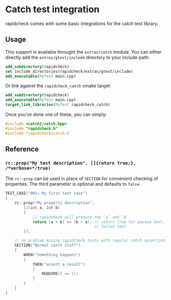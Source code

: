 # Catch test integration

rapidcheck comes with some basic integrations for the catch test library.

## Usage

This support is available throught the `extras/catch` module. You can either
directly add the `extras/gtest/inclode` directory to your include path:

```cmake
add_subdirectory(rapidcheck)
set include_directories(rapidcheck/extras/gtest/include)
add_executable(MyTest main.cpp)
```

Or link against the `rapidcheck_catch` cmake target:

```cmake
add_subdirectory(rapidcheck)
add_executable(MyTest main.cpp)
target_link_libraries(MyTest rapidcheck_catch)
```

Once you've done one of these, you can simply:

```cpp
#include <catch2/catch.hpp>
#include "rapidcheck.h"
#include "rapidcheck/catch.h'
```

## Reference

### `rc::prop("My test description", []{return true;}, /*verbose=*/true)`

The `rc::prop` can be used in place of `SECTION` for convenient checking of
properties. The third parameter is optional and defaults to `false`.

```cpp
TEST_CASE("001: My first test case")
{
    rc::prop("My property description",
        [](int a, int b)
        {
            // rapidcheck will produce the `a` and `b`
            return (a + b) == (b + a); // return true for passed test, false for
                                       // failed test
        });

    // no problem mixing rapidcheck tests with regular catch assertions
    SECTION("Normal catch stuff")
    {
        WHEN("Something happens")
        {
            THEN("assert a result")
            {
                REQUIRE(1 == 1);
            }
        }
    }
}
```

